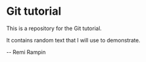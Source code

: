 # Git tutorial

This is a repository for the Git tutorial.

It contains random text that I will use to demonstrate.

-- Remi Rampin
